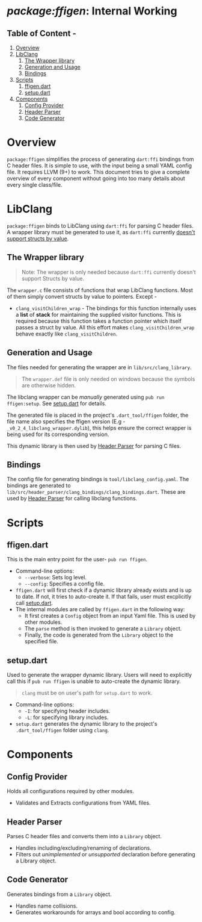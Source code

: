 # **_package:ffigen_**: Internal Working
## Table of Content -
1. [Overview](#overview)
2. [LibClang](#LibClang)
    1. [The Wrapper library](#The-Wrapper-library)
    2. [Generation and Usage](#Generation-and-Usage)
    3. [Bindings](#Bindings)
3. [Scripts](#scripts)
    1. [ffigen.dart](#ffigen.dart)
    2. [setup.dart](#setup.dart)
4. [Components](#components)
    1. [Config Provider](#Config-Provider)
    2. [Header Parser](#Header-Parser)
    3. [Code Generator](#Code-Generator)
# Overview
`package:ffigen` simplifies the process of generating `dart:ffi` bindings from C header files. It is simple to use, with the input being a small YAML config file. It requires LLVM (9+) to work. This document tries to give a complete overview of every component without going into too many details about every single class/file.
# LibClang
`package:ffigen` binds to LibClang using `dart:ffi` for parsing C header files. A wrapper library must be generated to use it, as `dart:ffi` currently [doesn't support structs by value](https://github.com/dart-lang/ffigen/issues/3).
## The Wrapper library
> Note: The wrapper is only needed because `dart:ffi` currently doesn't support Structs by value.

The `wrapper.c` file consists of functions that wrap LibClang functions. Most of them simply convert structs by value to pointers. Except -
- `clang_visitChildren_wrap` - The bindings for this function internally uses a **list** of **stack** for maintaining the supplied visitor functions. This is required because this function takes a function pointer which itself passes a struct by value. All this effort makes `clang_visitChildren_wrap` behave exactly like `clang_visitChildren`.
## Generation and Usage
The files needed for generating the wrapper are in `lib/src/clang_library`.
> The `wrapper.def` file is only needed on windows because the symbols are otherwise hidden.

The libclang wrapper can be _manually_ generated using `pub run ffigen:setup`. See [setup.dart](#setup.dart) for details.

The generated file is placed in the project's `.dart_tool/ffigen` folder, the file name also specifies the ffigen version (E.g - `_v0_2_4_libclang_wrapper.dylib`), this helps ensure the correct wrapper is being used for its corresponding version.

This dynamic library is then used by [Header Parser](#header-parser) for parsing C files.
## Bindings
The config file for generating bindings is `tool/libclang_config.yaml`. The bindings are generated to `lib/src/header_parser/clang_bindings/clang_bindings.dart`. These are used by [Header Parser](#header-parser) for calling libclang functions.
# Scripts
## ffigen.dart
This is the main entry point for the user-  `pub run ffigen`.
- Command-line options:
    - `--verbose`: Sets log level.
    - `--config`: Specifies a config file.
- `ffigen.dart` will first check if a dynamic library already exists and is up to date. If not, it tries to auto-create it. If that fails, user must excplicitly call [setup.dart](#setup.dart).
- The internal modules are called by `ffigen.dart` in the following way:
    - It first creates a `Config` object from an input Yaml file. This is used by other modules.
    - The `parse` method is then invoked to generate a `Library` object.
    - Finally, the code is generated from the `Library` object to the specified file.
## setup.dart
Used to generate the wrapper dynamic library. Users will need to explicitly call this if `pub run ffigen` is unable to auto-create the dynamic library.
> `clang` must be on user's path for `setup.dart` to work.

- Command-line options:
    - `-I`: for specifying header includes.
    - `-L`: for specifying library includes.
- `setup.dart` generates the dynamic library to the project's `.dart_tool/ffigen` folder using `clang`.
# Components
## Config Provider
Holds all configurations required by other modules.
- Validates and Extracts configurations from YAML files.
## Header Parser
Parses C header files and converts them into a `Library` object.
- Handles including/excluding/renaming of declarations.
- Filters out _unimplemented_ or _unsupported_ declaration before generating a Library object.

## Code Generator
Generates bindings from a `Library` object.
- Handles name collisions.
- Generates workarounds for arrays and bool according to config.
